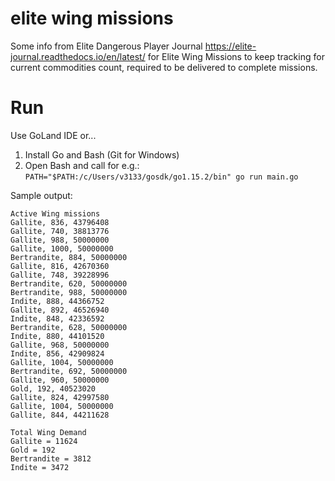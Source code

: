 # elite wing missions
Some info from Elite Dangerous Player Journal https://elite-journal.readthedocs.io/en/latest/ for Elite Wing Missions to keep tracking for current commodities count, required to be delivered to complete missions.

# Run

Use GoLand IDE or...

1. Install Go and Bash (Git for Windows)
2. Open Bash and call for e.g.: ```PATH="$PATH:/c/Users/v3133/gosdk/go1.15.2/bin" go run main.go```

Sample output:
```
Active Wing missions
Gallite, 836, 43796408
Gallite, 740, 38813776
Gallite, 988, 50000000
Gallite, 1000, 50000000
Bertrandite, 884, 50000000
Gallite, 816, 42670360
Gallite, 748, 39228996
Bertrandite, 620, 50000000
Bertrandite, 988, 50000000
Indite, 888, 44366752
Gallite, 892, 46526940
Indite, 848, 42336592
Bertrandite, 628, 50000000
Indite, 880, 44101520
Gallite, 968, 50000000
Indite, 856, 42909824
Gallite, 1004, 50000000
Bertrandite, 692, 50000000
Gallite, 960, 50000000
Gold, 192, 40523020
Gallite, 824, 42997580
Gallite, 1004, 50000000
Gallite, 844, 44211628

Total Wing Demand
Gallite = 11624
Gold = 192
Bertrandite = 3812
Indite = 3472
```
